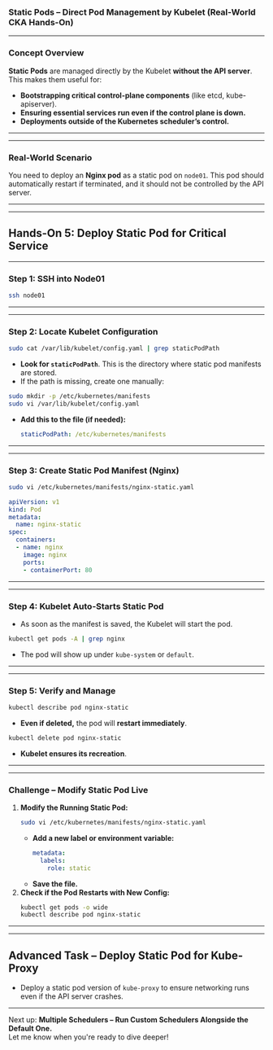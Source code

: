 ### **Static Pods – Direct Pod Management by Kubelet (Real-World CKA Hands-On)**  

---

### **Concept Overview**  
**Static Pods** are managed directly by the Kubelet **without the API server**. This makes them useful for:  
- **Bootstrapping critical control-plane components** (like etcd, kube-apiserver).  
- **Ensuring essential services run even if the control plane is down.**  
- **Deployments outside of the Kubernetes scheduler’s control.**  

---

---

### **Real-World Scenario**  
You need to deploy an **Nginx pod** as a static pod on `node01`. This pod should automatically restart if terminated, and it should not be controlled by the API server.  

---

---

## **Hands-On 5: Deploy Static Pod for Critical Service**  

---

### **Step 1: SSH into Node01**  

```bash
ssh node01
```

---

---

### **Step 2: Locate Kubelet Configuration**  

```bash
sudo cat /var/lib/kubelet/config.yaml | grep staticPodPath
```
- **Look for `staticPodPath`**. This is the directory where static pod manifests are stored.  
- If the path is missing, create one manually:  

```bash
sudo mkdir -p /etc/kubernetes/manifests
sudo vi /var/lib/kubelet/config.yaml
```
- **Add this to the file (if needed):**  
   ```yaml
   staticPodPath: /etc/kubernetes/manifests
   ```

---

---

### **Step 3: Create Static Pod Manifest (Nginx)**  

```bash
sudo vi /etc/kubernetes/manifests/nginx-static.yaml
```

```yaml
apiVersion: v1
kind: Pod
metadata:
  name: nginx-static
spec:
  containers:
  - name: nginx
    image: nginx
    ports:
    - containerPort: 80
```

---

---

### **Step 4: Kubelet Auto-Starts Static Pod**  

- As soon as the manifest is saved, the Kubelet will start the pod.  

```bash
kubectl get pods -A | grep nginx
```
- The pod will show up under `kube-system` or `default`.  

---

---

### **Step 5: Verify and Manage**  

```bash
kubectl describe pod nginx-static
```
- **Even if deleted,** the pod will **restart immediately**.  

```bash
kubectl delete pod nginx-static
```
- **Kubelet ensures its recreation**.  

---

---

### **Challenge – Modify Static Pod Live**  
1. **Modify the Running Static Pod:**  
   ```bash
   sudo vi /etc/kubernetes/manifests/nginx-static.yaml
   ```  
   - **Add a new label or environment variable:**  
     ```yaml
     metadata:
       labels:
         role: static
     ```  
   - **Save the file.**  
2. **Check if the Pod Restarts with New Config:**  
   ```bash
   kubectl get pods -o wide
   kubectl describe pod nginx-static
   ```  

---

---

## **Advanced Task – Deploy Static Pod for Kube-Proxy**  
- Deploy a static pod version of `kube-proxy` to ensure networking runs even if the API server crashes.  

---  

Next up: **Multiple Schedulers – Run Custom Schedulers Alongside the Default One.**   
Let me know when you're ready to dive deeper!
